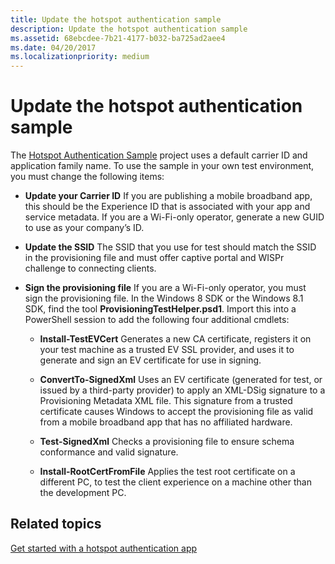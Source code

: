 ```yaml
---
title: Update the hotspot authentication sample
description: Update the hotspot authentication sample
ms.assetid: 68ebcdee-7b21-4177-b032-ba725ad2aee4
ms.date: 04/20/2017
ms.localizationpriority: medium
---
```


# Update the hotspot authentication sample


The [Hotspot Authentication Sample](/samples/browse/) project uses a default carrier ID and application family name. To use the sample in your own test environment, you must change the following items:

-   **Update your Carrier ID** If you are publishing a mobile broadband app, this should be the Experience ID that is associated with your app and service metadata. If you are a Wi-Fi-only operator, generate a new GUID to use as your company’s ID.

-   **Update the SSID** The SSID that you use for test should match the SSID in the provisioning file and must offer captive portal and WISPr challenge to connecting clients.

-   **Sign the provisioning file** If you are a Wi-Fi-only operator, you must sign the provisioning file. In the Windows 8 SDK or the Windows 8.1 SDK, find the tool **ProvisioningTestHelper.psd1**. Import this into a PowerShell session to add the following four additional cmdlets:

    -   **Install-TestEVCert** Generates a new CA certificate, registers it on your test machine as a trusted EV SSL provider, and uses it to generate and sign an EV certificate for use in signing.

    -   **ConvertTo-SignedXml** Uses an EV certificate (generated for test, or issued by a third-party provider) to apply an XML-DSig signature to a Provisioning Metadata XML file. This signature from a trusted certificate causes Windows to accept the provisioning file as valid from a mobile broadband app that has no affiliated hardware.

    -   **Test-SignedXml** Checks a provisioning file to ensure schema conformance and valid signature.

    -   **Install-RootCertFromFile** Applies the test root certificate on a different PC, to test the client experience on a machine other than the development PC.

## <span id="related_topics"></span>Related topics


[Get started with a hotspot authentication app](review-the-hotspot-authentication-sample.md)

 

